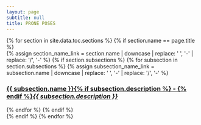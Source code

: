 ```yaml
---
layout: page
subtitle: null
title: PRONE POSES
---
```


<div class="posts-list">
  {% for section in site.data.toc.sections %}
  {% if section.name == page.title %}
  <article class="post-preview text-center">
    {% assign section_name_link = section.name | downcase | replace: ' ', '-' | replace: '/', '-' %}
      {% if section.subsections %}
      {% for subsection in section.subsections %}
      {% assign subsection_name_link = subsection.name | downcase | replace: ' ', '-' | replace: '/', '-' %}
      <a href="{{ subsection_name_link }}">
          <h3 class="post-subtitle">{{ subsection.name }}{% if subsection.description %} - {% endif %}<i>{{ subsection.description }}</i></h3>
      </a>
      {% endfor %}
      {% endif %}
  </article>
  {% endif %}    
  {% endfor %}
</div>
